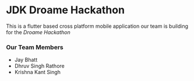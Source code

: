 # JDK Droame Hackathon

This is a flutter based cross platform mobile application our team is building for the *Droame Hackathon*


### Our Team Members
- Jay Bhatt
- Dhruv Singh Rathore
- Krishna Kant Singh
